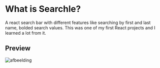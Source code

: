 # What is Searchle?
A react search bar with different features like searching by first and last name, bolded search values. 
This was one of my first React projects and I learned a lot from it.

## Preview
![afbeelding](https://user-images.githubusercontent.com/78146502/209432423-b1b63950-531b-46bf-92a2-cbd7aae03db5.png)
